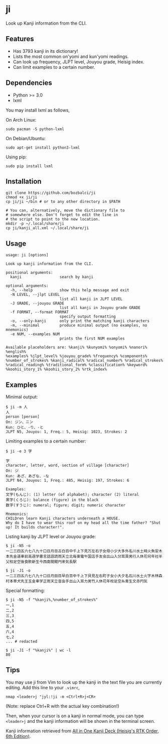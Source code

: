 # ji

Look up Kanji information from the CLI.

## Features

* Has 3793 kanji in its dictionary!
* Lists the most common on'yomi and kun'yomi readings.
* Can look up frequency, JLPT level, Jouyou grade, Heisig index.
* Can limit examples to a certain number.

## Dependencies

* Python >= 3.0
* lxml

You may install lxml as follows,

On Arch Linux:

    sudo pacman -S python-lxml

On Debian/Ubuntu:

    sudo apt-get install python3-lxml

Using pip:

    sudo pip install lxml

## Installation

    git clone https://github.com/bozbalci/ji
    chmod +x ji/ji
    cp ji/ji ~/bin # or to any other directory in $PATH

    # You can, alternatively, move the dictionary file to
    # somewhere else. Don't forget to edit the line in
    # the script to point to the new location.
    mkdir -p ~/.local/share/ji
    cp ji/kanji_all.xml ~/.local/share/ji

## Usage

    usage: ji [options]

    Look up kanji information from the CLI.

    positional arguments:
      kanji                 search by kanji

    optional arguments:
      -h, --help            show this help message and exit
      -N LEVEL, --jlpt LEVEL
                            list all kanji in JLPT LEVEL
      -J GRADE, --jouyou GRADE
                            list all kanji in Jouyou grade GRADE
      -f FORMAT, --format FORMAT
                            specify output formatting
      -o, --only-kanji      only print the matching kanji characters
      -m, --minimal         produce minimal output (no examples, no mnemonics)
      -e NUM, --examples NUM
                            prints the first NUM examples

    Available placeholders are: %kanji% %kunyomi% %onyomi% %nanori% %english%
    %examples% %jlpt_level% %jouyou_grade% %frequency% %components%
    %number_of_strokes% %kanji_radical% %radical_number% %radical_strokes%
    %radical_reading% %traditional_form% %classification% %keyword%
    %koohii_story_1% %koohii_story_2% %rtk_index%

## Examples

Minimal output:

    $ ji -m 人
    人
    person [person]
    On: ジン、ニン
    Kun: ひと、-り、-と
    JLPT N5, Jouyou: 1, Freq.: 5, Heisig: 1023, Strokes: 2

Limiting examples to a certain number:

    $ ji -e 3 字

    字
    character, letter, word, section of village [character]
    On: ジ
    Kun: あざ、あざな、-な
    JLPT N4, Jouyou: 1, Freq.: 485, Heisig: 197, Strokes: 6

    Examples:
    文字(もんじ): (1) letter (of alphabet); character (2) literal
    黒字(くろじ): balance (figure) in the black
    数字(すうじ): numeral; figure; digit; numeric character

    Mnemonics:
    CHILDren learn Kanji characters underneath a HOUSE.
    Why do I have to wear this roof on my head all the time father? "Shut up! It builds character!".

Listing kanji by JLPT level or Jouyou grade:

    $ ji -N5 -o
    一二三四五六七八九十口日月目古白百中千上下見万左右子女母小少大多外名川水土時火魚安木本先金道車前高週学書言話語読雨天立北毎東電午国店手友会出山入分耳買男行人休花何年社半父校足空後食飲新生今西南間聞円来気長駅

    $ ji -J1 -o
    一二三四五六七八九十口日月田目早白百中千上下貝見左右町子女小大夕名石川水土火字木林森村本草犬先王玉金車学正雨天立音虫手出山入耳力男竹人休花年校足空糸青生文赤円気

Special formatting:

    $ ji -N5 -f "%kanji%,%number_of_strokes%"
    一,1
    二,2
    三,3
    四,5
    五,4
    六,4
    七,2
    ... # redacted
    
    $ ji -J1 -f "%kanji%" | wc -l
    80

## Tips

You may use ji from Vim to look up the kanji in the text file you are currently editing. Add this line to your `.vimrc`,

    nmap <leader>j "jyl:!ji -m <Ctrl+R>j<CR>

(Note: replace Ctrl+R with the actual key combination!)

Then, when your cursor is on a kanji in normal mode, you can type `<leader>j` and the kanji information will be shown in the terminal screen.

Kanji information retrieved from [All in One Kanji Deck (Heisig's RTK Order, 6th Edition)](https://ankiweb.net/shared/info/1862058740).
